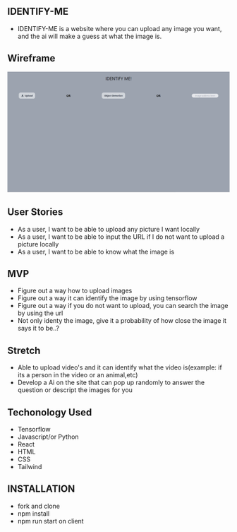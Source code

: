 ## IDENTIFY-ME

- IDENTIFY-ME is a website where you can upload any image you want, and the ai will make a guess at what the image is.

## Wireframe

![](./wireframee.png)

## User Stories

- As a user, I want to be able to upload any picture I want locally
- As a user, I want to be able to input the URL if I do not want to upload a picture locally
- As a user, I want to be able to know what the image is

## MVP

- Figure out a way how to upload images
- Figure out a way it can identify the image by using tensorflow
- Figure out a way if you do not want to upload, you can search the image by using the url
- Not only identy the image, give it a probability of how close the image it says it to be..?

## Stretch

- Able to upload video's and it can identify what the video is(example: if its a person in the video or an animal,etc)
- Develop a Ai on the site that can pop up randomly to answer the question or descript the images for you

## Techonology Used

- Tensorflow
- Javascript/or Python
- React
- HTML
- CSS
- Tailwind

## INSTALLATION

- fork and clone
- npm install
- npm run start on client
